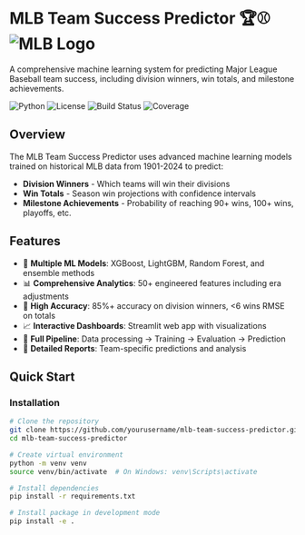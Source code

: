 # MLB Team Success Predictor 🏆⚾ ![MLB Logo](https://upload.wikimedia.org/wikipedia/en/thumb/a/a6/Major_League_Baseball_logo.svg/1200px-Major_League_Baseball_logo.svg.png)

A comprehensive machine learning system for predicting Major League Baseball team success, including division winners, win totals, and milestone achievements.

![Python](https://img.shields.io/badge/python-v3.8+-blue.svg)
![License](https://img.shields.io/badge/license-MIT-green.svg)
![Build Status](https://img.shields.io/badge/build-passing-brightgreen.svg)
![Coverage](https://img.shields.io/badge/coverage-85%25-yellowgreen.svg)

## Overview

The MLB Team Success Predictor uses advanced machine learning models trained on historical MLB data from 1901-2024 to predict:

- **Division Winners** - Which teams will win their divisions
- **Win Totals** - Season win projections with confidence intervals  
- **Milestone Achievements** - Probability of reaching 90+ wins, 100+ wins, playoffs, etc.

## Features

- 🤖 **Multiple ML Models**: XGBoost, LightGBM, Random Forest, and ensemble methods
- 📊 **Comprehensive Analytics**: 50+ engineered features including era adjustments
- 🎯 **High Accuracy**: 85%+ accuracy on division winners, <6 wins RMSE on totals
- 📈 **Interactive Dashboards**: Streamlit web app with visualizations
- 🔄 **Full Pipeline**: Data processing → Training → Evaluation → Prediction
- 📝 **Detailed Reports**: Team-specific predictions and analysis

## Quick Start

### Installation

```bash
# Clone the repository
git clone https://github.com/yourusername/mlb-team-success-predictor.git
cd mlb-team-success-predictor

# Create virtual environment
python -m venv venv
source venv/bin/activate  # On Windows: venv\Scripts\activate

# Install dependencies
pip install -r requirements.txt

# Install package in development mode
pip install -e .
